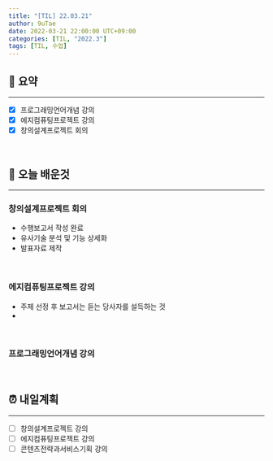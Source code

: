 ```yaml
---
title: "[TIL] 22.03.21"
author: 9uTae
date: 2022-03-21 22:00:00 UTC+09:00
categories: [TIL, "2022.3"]
tags: [TIL, 수업]
---
```


## 🏁 요약

---

- [x] 프로그래밍언어개념 강의
- [x] 에지컴퓨팅프로젝트 강의
- [x] 창의설계프로젝트 회의

<br>

## 📑 오늘 배운것

---

### 창의설계프로젝트 회의

- 수행보고서 작성 완료
- 유사기술 분석 및 기능 상세화
- 발표자료 제작

<br>

### 에지컴퓨팅프로젝트 강의

- 주제 선정 후 보고서는 듣는 당사자를 설득하는 것
-

<br>

### 프로그래밍언어개념 강의

<br>

## ⏰ 내일계획

---

- [ ] 창의설계프로젝트 강의
- [ ] 에지컴퓨팅프로젝트 강의
- [ ] 콘텐츠전략과서비스기획 강의

<br>

